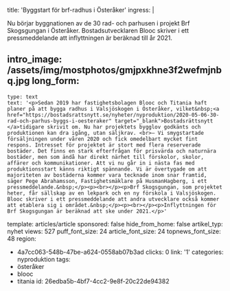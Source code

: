 title: 'Byggstart för brf-radhus i Österåker'
ingress: |
  <p>Nu börjar byggnationen av de 30 rad- och parhusen i projekt Brf Skogsgungan i Österåker. Bostadsutvecklaren Blooc skriver i ett pressmeddelande att inflyttningen är beräknad till år 2021.
  </p>
  
intro_image: /assets/img/mostphotos/gmjpxkhne3f2wefmjnbq.jpg
long_form:
  -
    type: text
    text: '<p>Sedan 2019 har fastighetsbolagen Blooc och Titania haft planer på att bygga radhus i Valsjöskogen i Österåker, vilket&nbsp;<a href="https://bostadsrattsnytt.se/nyheter/nyproduktion/2020-05-06-30-rad-och-parhus-byggs-i-oesteraker" target="_blank">Bostadsrättsnytt </a>tidigare skrivit om. Nu har projektets bygglov godkänts och produktionen kan dra igång, utan säljkrav. <br>– Vi smygstartade försäljningen under våren 2020 och fick omedelbart mycket fint respons. Intresset för projektet är stort med flera reserverade bostäder. Det finns en stark efterfrågan för prisvärda och naturnära bostäder, men som ändå har direkt närhet till förskolor, skolor, affärer och kommunikationer. Att vi nu går in i nästa fas med produktionsstart känns riktigt spännande. Vi är övertygade om att majoriteten av bostäderna kommer vara tecknade inom snar framtid, säger Pege Abrahamsson, Fastighetsmäklare på HusmanHagberg, i ett pressmeddelande.&nbsp;</p><p><br></p><p>Brf Skogsgungan, som projektet heter, får sällskap av en lekpark och en ny förskola i Valsjöskogen. Blooc skriver i ett pressmeddelande att andra utvecklare också kommer att etablera sig i området.&nbsp;</p><p><br></p><p>Inflyttningen för Brf Skogsgungan är beräknad att ske under 2021.</p>'
template: articles/article
sponsored: false
hide_from_home: false
artikel_typ: nyhet
views: 527
puff_font_size: 24
article_font_size: 24
topnews_font_size: 48
region:
  - 4a7cc063-548b-47be-a624-0558ab07b3ad
clicks: 0
link: '1'
categories: nyproduktion
tags:
  - österåker
  - blooc
  - titania
id: 26edba5b-4bf7-4cc2-9e8f-20c22de94382
